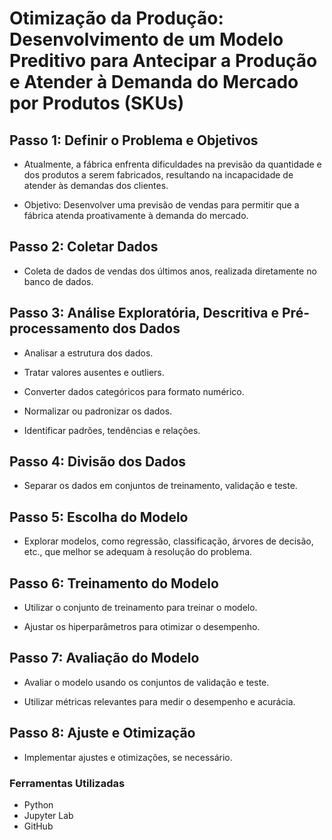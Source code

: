 # Otimização da Produção: Desenvolvimento de um Modelo Preditivo para Antecipar a Produção e Atender à Demanda do Mercado por Produtos (SKUs)

## Passo 1: Definir o Problema e Objetivos

- Atualmente, a fábrica enfrenta dificuldades na previsão da quantidade e dos produtos a serem fabricados, resultando na incapacidade de atender às demandas dos clientes.
  
- Objetivo: Desenvolver uma previsão de vendas para permitir que a fábrica atenda proativamente à demanda do mercado.

## Passo 2: Coletar Dados

- Coleta de dados de vendas dos últimos anos, realizada diretamente no banco de dados.

## Passo 3: Análise Exploratória, Descritiva e Pré-processamento dos Dados

- Analisar a estrutura dos dados.
  
- Tratar valores ausentes e outliers.
  
- Converter dados categóricos para formato numérico.
  
- Normalizar ou padronizar os dados.
  
- Identificar padrões, tendências e relações.

## Passo 4: Divisão dos Dados

- Separar os dados em conjuntos de treinamento, validação e teste.

## Passo 5: Escolha do Modelo

- Explorar modelos, como regressão, classificação, árvores de decisão, etc., que melhor se adequam à resolução do problema.

## Passo 6: Treinamento do Modelo

- Utilizar o conjunto de treinamento para treinar o modelo.
  
- Ajustar os hiperparâmetros para otimizar o desempenho.

## Passo 7: Avaliação do Modelo

- Avaliar o modelo usando os conjuntos de validação e teste.
  
- Utilizar métricas relevantes para medir o desempenho e acurácia.

## Passo 8: Ajuste e Otimização

- Implementar ajustes e otimizações, se necessário.

### Ferramentas Utilizadas

- Python 
- Jupyter Lab
- GitHub
